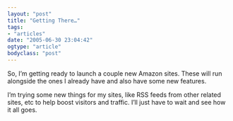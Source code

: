 ```yaml
---
layout: "post"
title: "Getting There…"
tags: 
- "articles"
date: "2005-06-30 23:04:42"
ogtype: "article"
bodyclass: "post"
---
```


So, I’m getting ready to launch a couple new Amazon sites. These will run alongside the ones I already have and also have some new features.

I’m trying some new things for my sites, like RSS feeds from other related sites, etc to help boost visitors and traffic. I’ll just have to wait and see how it all goes.